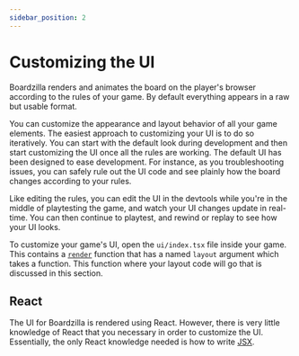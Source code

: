 ```yaml
---
sidebar_position: 2
---
```


# Customizing the UI

Boardzilla renders and animates the board on the player's browser according to
the rules of your game. By default everything appears in a raw but usable
format.

You can customize the appearance and layout behavior of all your game
elements. The easiest approach to customizing your UI is to do so iteratively. You can start with
the default look during development and then start customizing the UI once all the rules are working.
The default UI has been designed to ease development. For instance, as you troubleshooting issues, you
can safely rule out the UI code and see plainly how the board changes according
to your rules.

Like editing the rules, you can edit the UI in the devtools while you're in the
middle of playtesting the game, and watch your UI changes update in real-time. You can then
continue to playtest, and rewind or replay to see how your UI looks.

To customize your game's UI, open the `ui/index.tsx` file inside your game. This contains a
[`render`](../api/modules#render) function that has a named `layout` argument which takes a function. This
function where your layout code will go that is discussed in this section.

## React

The UI for Boardzilla is rendered using React. However, there is very little knowledge of React that
you necessary in order to customize the UI. Essentially, the only React knowledge needed is how to write
[JSX](https://www.w3schools.com/react/react_jsx.asp).
